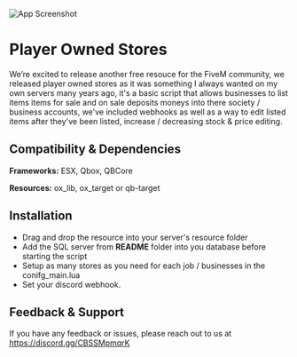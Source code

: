 


![App Screenshot](https://i.imgur.com/jXZJ07A.png)


# Player Owned Stores



We’re excited to release another free resouce for the FiveM community, we released player owned stores as it was something I always wanted on my own servers many years ago, it's a basic script that allows businesses to list items items for sale and on sale deposits moneys into there society / business accounts, we've included webhooks as well as a way to edit listed items after they've been listed, increase / decreasing stock & price editing. 


## Compatibility & Dependencies

**Frameworks:** ESX, Qbox, QBCore

**Resources:** ox_lib, ox_target or qb-target


## Installation

 - Drag and drop the resource into your server's resource folder
 - Add the SQL server from __README__ folder into you database before starting the script
 - Setup as many stores as you need for each job / businesses in the conifg_main.lua 
 - Set your discord webhook.


    
## Feedback & Support 

If you have any feedback or issues, please reach out to us at https://discord.gg/CBSSMpmqrK

